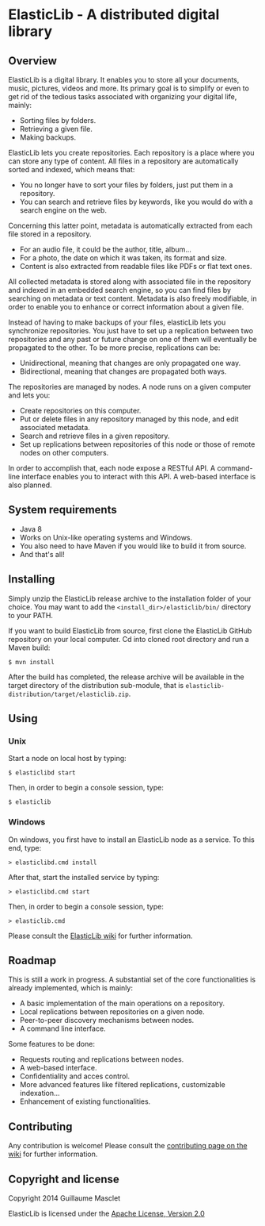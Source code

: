 ElasticLib - A distributed digital library
==========================================

## Overview

ElasticLib is a digital library. It enables you to store all your documents, music, pictures, videos and more.
Its primary goal is to simplify or even to get rid of the tedious tasks associated with organizing your digital life, mainly:

* Sorting files by folders.
* Retrieving a given file.
* Making backups.

ElasticLib lets you create repositories. Each repository is a place where you can store any type of content.
All files in a repository are automatically sorted and indexed, which means that:

* You no longer have to sort your files by folders, just put them in a repository.
* You can search and retrieve files by keywords, like you would do with a search engine on the web.

Concerning this latter point, metadata is automatically extracted from each file stored in a repository.

* For an audio file, it could be the author, title, album...
* For a photo, the date on which it was taken, its format and size.
* Content is also extracted from readable files like PDFs or flat text ones.

All collected metadata is stored along with associated file in the repository and indexed in an embedded search engine,
so you can find files by searching on metadata or text content. Metadata is also freely modifiable, in order to enable you to
enhance or correct information about a given file.

Instead of having to make backups of your files, elasticLib lets you synchronize repositories. You just have to
set up a replication between two repositories and any past or future change on one of them will eventually be
propagated to the other. To be more precise, replications can be:

* Unidirectional, meaning that changes are only propagated one way.
* Bidirectional, meaning that changes are propagated both ways.

The repositories are managed by nodes. A node runs on a given computer and lets you:

* Create repositories on this computer.
* Put or delete files in any repository managed by this node, and edit associated metadata.
* Search and retrieve files in a given repository.
* Set up replications between repositories of this node or those of remote nodes on other computers.

In order to accomplish that, each node expose a RESTful API. A command-line interface enables you to interact with this API.
A web-based interface is also planned.



## System requirements

* Java 8
* Works on Unix-like operating systems and Windows.
* You also need to have Maven if you would like to build it from source.
* And that's all!



## Installing

Simply unzip the ElasticLib release archive to the installation folder of your choice. 
You may want to add the `<install_dir>/elasticlib/bin/` directory to your PATH.

If you want to build ElasticLib from source, first clone the ElasticLib GitHub repository on your local computer. 
Cd into cloned root directory and run a Maven build:

```
$ mvn install
```

After the build has completed, the release archive will be available in the target directory of the distribution sub-module,
that is `elasticlib-distribution/target/elasticlib.zip`.



## Using

### Unix

Start a node on local host by typing:

```
$ elasticlibd start
```

Then, in order to begin a console session, type:

```
$ elasticlib
```

### Windows

On windows, you first have to install an ElasticLib node as a service. To this end, type:

```
> elasticlibd.cmd install
```

After that, start the installed service by typing:

```
> elasticlibd.cmd start
```

Then, in order to begin a console session, type:

```
> elasticlib.cmd
```

Please consult the [ElasticLib wiki](https://github.com/elasticlib/elasticlib/wiki) for further information.



## Roadmap


This is still a work in progress. A substantial set of the core functionalities is already implemented, which is mainly:

* A basic implementation of the main operations on a repository.
* Local replications between repositories on a given node.
* Peer-to-peer discovery mechanisms between nodes.
* A command line interface.

Some features to be done:

* Requests routing and replications between nodes.
* A web-based interface.
* Confidentiality and acces control.
* More advanced features like filtered replications, customizable indexation...
* Enhancement of existing functionalities.



## Contributing

Any contribution is welcome! Please consult the [contributing page on the wiki](https://github.com/elasticlib/elasticlib/wiki/Contributing) for further information.



## Copyright and license

Copyright 2014 Guillaume Masclet

ElasticLib is licensed under the [Apache License, Version 2.0](http://www.apache.org/licenses/LICENSE-2.0)

